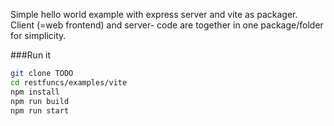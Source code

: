 Simple hello world example with express server and vite as packager.  
Client (=web frontend) and server- code are together in one package/folder for simplicity.


###Run it
```bash
git clone TODO
cd restfuncs/examples/vite
npm install
npm run build
npm run start
```